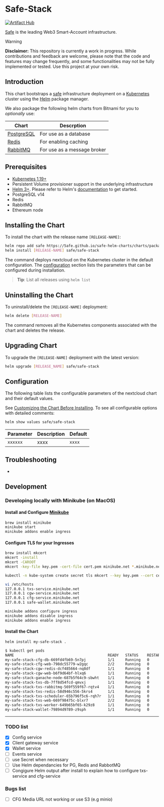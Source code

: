 # Safe-Stack

[![Artifact Hub](https://img.shields.io/endpoint?url=https://artifacthub.io/badge/repository/safe-stack)](https://artifacthub.io/packages/search?repo=safe-stack)

[Safe](https://safe.global/) is the leading Web3 Smart-Account infrastructure.

> [!WARNING]  
> **Disclaimer:** This repository is currently a work in progress. While contributions and feedback are welcome, please note that the code and features may change frequently, and some functionalities may not be fully implemented or tested. Use this project at your own risk.

## Introduction

This chart bootstraps a [safe](https://github.com/safe-global/safe-infrastructure) infrastructure deployment on a [Kubernetes](http://kubernetes.io) cluster using the [Helm](https://helm.sh) package manager.

We also package the following helm charts from Bitnami for you to _optionally_ use:

| Chart                                                                        | Descrption                      |
|------------------------------------------------------------------------------|---------------------------------|
| [PostgreSQL](https://github.com/bitnami/charts/tree/main/bitnami/postgresql) | For use as a database           |
| [Redis](https://github.com/bitnami/charts/tree/main/bitnami/redis)           | For enabling caching            |
| [RabbitMQ](https://github.com/bitnami/charts/tree/main/bitnami/rabbitmq)     | For use as a message broker     |

## Prerequisites

- [Kubernetes 1.19+](https://kubernetes.io/)
- Persistent Volume provisioner support in the underlying infrastructure
- [Helm 3+](https://helm.sh). Please refer to Helm's [documentation](https://helm.sh/docs/) to get started.
- PostgreSQL v14
- Redis
- RabbitMQ 
- Ethereum node


## Installing the Chart

To install the chart with the release name `[RELEASE-NAME]`:

```bash
helm repo add safe https://5afe.github.io/safe-helm-charts/charts/packages
helm install [RELEASE-NAME] safe/safe-stack
```

The command deploys nextcloud on the Kubernetes cluster in the default configuration. The [configuration](#configuration) section lists the parameters that can be configured during installation.

> **Tip**: List all releases using `helm list`


## Uninstalling the Chart

To uninstall/delete the `[RELEASE-NAME]` deployment:

```bash
helm delete [RELEASE-NAME]
```

The command removes all the Kubernetes components associated with the chart and deletes the release.


## Upgrading Chart

To upgrade the `[RELEASE-NAME]` deployment with the latest version:

```bash
helm upgrade [RELEASE_NAME] safe/safe-stack
```

## Configuration

The following table lists the configurable parameters of the nextcloud chart and their default values.

See [Customizing the Chart Before Installing](https://helm.sh/docs/intro/using_helm/#customizing-the-chart-before-installing). To see all configurable options with detailed comments:

```bash
helm show values safe/safe-stack
```


| Parameter                                                  | Description                                                                                         | Default                    |
|------------------------------------------------------------|-----------------------------------------------------------------------------------------------------|----------------------------|
| `xxxxxx`                                         | xxxx                                                                                | `xxxx`     


## Troubleshooting

- 


## Development 

### Developing locally with Minikube (on MacOS)

#### Install and Configure [Minikube](https://minikube.sigs.k8s.io/docs/start/?arch=%2Fmacos%2Farm64%2Fstable%2Fbinary+download)

```bash
brew install minikube
minikube start
minikube addons enable ingress
```

#### Configure TLS for your Ingresses

```bash
brew install mkcert
mkcert -install
mkcert -CAROOT
mkcert -key-file key.pem -cert-file cert.pem minikube.net *.minikube.net

kubectl -n kube-system create secret tls mkcert --key key.pem --cert cert.pem

vi /etc/hosts
127.0.0.1 txs-service.minikube.net
127.0.0.1 cgw-service.minikube.net
127.0.0.1 cfg-service.minikube.net
127.0.0.1 safe-wallet.minikube.net

minikube addons configure ingress
minikube addons disable ingress
minikube addons enable ingress
```


#### Install the Chart

```bash
helm install my-safe-stack .

$ kubectl get pods
NAME                                           READY   STATUS    RESTARTS   AGE
my-safe-stack-cfg-db-669fd4fb69-5n7pj          1/1     Running   0          4h21m
my-safe-stack-cfg-web-798dc55779-w2gqc         2/2     Running   0          65m
my-safe-stack-cgw-redis-dcf485664-nq8df        1/1     Running   0          4h21m
my-safe-stack-cgw-web-b6f9d64bf-hlxq6          1/1     Running   0          4h21m
my-safe-stack-ganache-node-687b5f64c9-sbwht    1/1     Running   0          4h21m
my-safe-stack-txs-db-7ff8d54fcd-qmvxj          1/1     Running   0          4h21m
my-safe-stack-txs-rabbitmq-569f559f67-rqtv4    1/1     Running   0          4h21m
my-safe-stack-txs-redis-58d946c556-5krs4       1/1     Running   0          4h21m
my-safe-stack-txs-scheduler-65b796f5c6-rqh7r   1/1     Running   0          4h21m
my-safe-stack-txs-web-669f98475c-blxr7         2/2     Running   0          4h21m
my-safe-stack-txs-worker-649b65bf65-k29z8      1/1     Running   0          4h21m
my-safe-stack-wallet-79894d9789-z9sph          1/1     Running   0          4h21m
```

--- 

### TODO list

- [X] Config service
- [X] Client gateway service
- [X] Wallet service
- [ ] Events service
- [ ] use Secret when necessary
- [ ] Use Helm dependancies for PG, Redis and RabbotMQ
- [ ] Congigure Helm output after install to explain how to configure txs-service and cfg-service

### Bugs list
- [ ] CFG Media URL not working or use S3 (e.g minio)